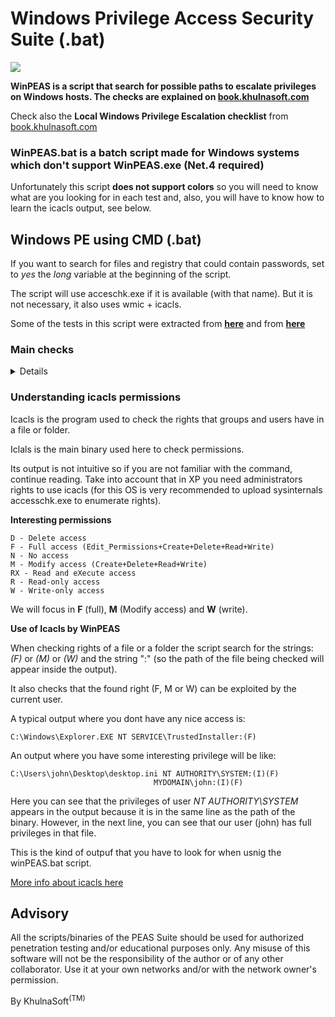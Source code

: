 # Windows Privilege Access Security Suite (.bat)

![](https://github.com/khulnasoft/pass-ng/raw/master/winPEAS/winPEASexe/images/winpeas.png)

**WinPEAS is a script that search for possible paths to escalate privileges on Windows hosts. The checks are explained on [book.khulnasoft.com](https://book.khulnasoft.com/windows-hardening/windows-local-privilege-escalation)**

Check also the **Local Windows Privilege Escalation checklist** from [book.khulnasoft.com](https://book.khulnasoft.com/windows-hardening/checklist-windows-privilege-escalation)

### WinPEAS.bat is a batch script made for Windows systems which don't support WinPEAS.exe (Net.4 required)

Unfortunately this script **does not support colors** so you will need to know what are you looking for in each test and, also, you will have to know how to learn the icacls output, see below.

## Windows PE using CMD (.bat)

If you want to search for files and registry that could contain passwords, set to *yes* the *long* variable at the beginning of the script.

The script will use acceschk.exe if it is available (with that name). But it is not necessary, it also uses wmic + icacls.

Some of the tests in this script were extracted from **[here](https://github.com/enjoiz/Privesc/blob/master/privesc.bat)** and from **[here](https://github.com/codingo/OSCP-2/blob/master/Windows/WinPrivCheck.bat)**


### Main checks

<details>
  <summary>Details</summary>

- [x] Systeminfo --SO version and patches-- (windows suggester)
- [x] Common known exploits (2K, XP, 2K3, 2K8, Vista, 7)
- [x] Audit Settings
- [x] WEF Settings
- [x] LAPS installed?
- [x] LSA protection?
- [x] Credential Guard?
- [x] WDigest?
- [x] Number of cached cred
- [x] UAC Settings
- [x] AV?
- [x] PS Settings
- [x] Mounted disks
- [x] SCCM installed?
- [x] Remote Desktop Credentials Manager?
- [x] WSUS Settings
- [x] Processes list
- [x] Interesting file permissions of binaries being executed 
- [x] Interesting file permissions of binaries run at startup
- [x] AlwaysInstallElevated?
- [x] Network info (see below)
- [x] Users info (see below)
- [x] Current user privileges 
- [x] Service binary permissions 
- [x] Check if permissions to modify any service registy
- [x] Unquoted Service paths  
- [x] DLL Hijacking in PATH
- [x] Windows Vault
- [x] DPAPI Master Keys
- [x] AppCmd.exe?
- [x] Check for unattended files
- [x] Check for SAM & SYSTEM backups
- [x] Check for cached GPP Passwords
- [x] Check for McAffe SiteList.xml files
- [x] Check for Cloud credentials
- [x] Search for known registry to have passwords and keys inside (Winlogon...)
- [x] Search for known files to have passwords inside (can take some minutes)
- [x] If *long*, search files with passwords inside 
- [x] If *long*, search registry with passwords inside 

### More enumeration

- [x] Date & Time
- [x] Env
- [x] Installed Software
- [x] Running Processes 
- [x] Current Shares 
- [x] Network Interfaces
- [x] Used Ports
- [x] Firewall
- [x] ARP
- [x] Routes
- [x] Hosts
- [x] Cached DNS
- [x] Info about current user (PRIVILEGES)
- [x] List groups (info about administrators)
- [x] Current logon users 

</details>

### Understanding icacls permissions

Icacls is the program used to check the rights that groups and users have in a file or folder.

Iclals is the main binary used here to check permissions.

Its output is not intuitive so if you are not familiar with the command, continue reading. Take into account that in XP you need administrators rights to use icacls (for this OS is very recommended to upload sysinternals accesschk.exe to enumerate rights).

**Interesting permissions**

```
D - Delete access
F - Full access (Edit_Permissions+Create+Delete+Read+Write)
N - No access
M - Modify access (Create+Delete+Read+Write)
RX - Read and eXecute access
R - Read-only access
W - Write-only access
```

We will focus in **F** (full), **M** (Modify access) and **W** (write).

**Use of Icacls by WinPEAS**

When checking rights of a file or a folder the script search for the strings: *(F)* or *(M)* or *(W)* and the string ":\" (so the path of the file being checked will appear inside the output).

It also checks that the found right (F, M or W) can be exploited by the current user.

A typical output where you dont have any nice access is:
```
C:\Windows\Explorer.EXE NT SERVICE\TrustedInstaller:(F)
```

An output where you have some interesting privilege will be like:
```
C:\Users\john\Desktop\desktop.ini NT AUTHORITY\SYSTEM:(I)(F)
                                MYDOMAIN\john:(I)(F)
```

Here you can see that the privileges of user *NT AUTHORITY\SYSTEM* appears in the output because it is in the same line as the path of the binary. However, in the next line, you can see that our user (john) has full privileges in that file. 

This is the kind of outpuf that you have to look for when usnig the winPEAS.bat script.

[More info about icacls here](https://ss64.com/nt/icacls.html)

## Advisory

All the scripts/binaries of the PEAS Suite should be used for authorized penetration testing and/or educational purposes only. Any misuse of this software will not be the responsibility of the author or of any other collaborator. Use it at your own networks and/or with the network owner's permission.


By KhulnaSoft<sup>(TM)</sup>
